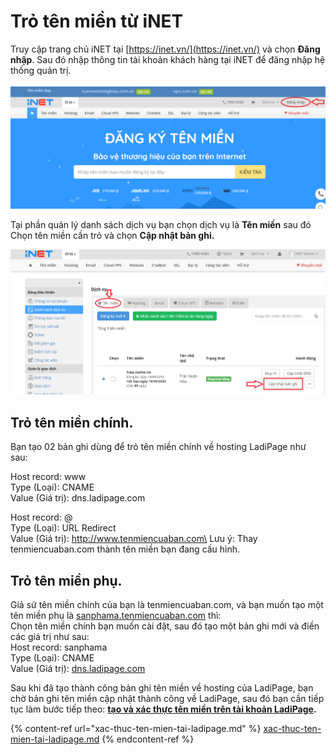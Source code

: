 # Trỏ tên miền từ iNET

Truy cập trang chủ iNET tại [https://inet.vn/](https://inet.vn/) và chọn **Đăng nhập**. Sau đó nhập thông tin tài khoản khách hàng tại iNET để đăng nhập hệ thống quản trị.

![](<../.gitbook/assets/image (856).png>)

Tại phần quản lý danh sách dịch vụ bạn chọn dịch vụ là **Tên miền** sau đó Chọn tên miền cần trỏ và chọn **Cập nhật bản ghi.**

![](<../.gitbook/assets/image (355).png>)

## Trỏ tên miền chính.

Bạn tạo 02 bản ghi dùng để trỏ tên miền chính về hosting LadiPage như sau:

Host record: www\
Type (Loại): CNAME\
Value (Giá trị): dns.ladipage.com

Host record: @\
Type (Loại): URL Redirect\
Value (Giá trị):   http://www.tenmiencuaban.com\
Lưu ý: Thay tenmiencuaban.com thành tên miền bạn đang cấu hình.

## Trỏ tên miền phụ.&#x20;

Giả sử tên miền chính của bạn là tenmiencuaban.com, và bạn muốn tạo một tên miền phụ là [sanphama.tenmiencuaban.com](http://sanphama.tenmiencuaban.com/) thì:\
Chọn tên miền chính bạn muốn cài đặt, sau đó tạo một bản ghi mới và điền các giá trị như sau:\
Host record: sanphama\
Type (Loại): CNAME\
Value (Giá trị): [dns.ladipage.com](http://dns.ladipage.com/)

Sau khi đã tạo thành công bản ghi tên miền về hosting của LadiPage, bạn chờ bản ghi tên miền cập nhật thành công về LadiPage, sau đó bạn cần tiếp tục làm bước tiếp theo: [**tạo và xác thực tên miền trên tài khoản LadiPage**](https://help.ladipage.vn/ten-mien/xac-thuc-ten-mien-tai-ladipage)**.**

{% content-ref url="xac-thuc-ten-mien-tai-ladipage.md" %}
[xac-thuc-ten-mien-tai-ladipage.md](xac-thuc-ten-mien-tai-ladipage.md)
{% endcontent-ref %}

